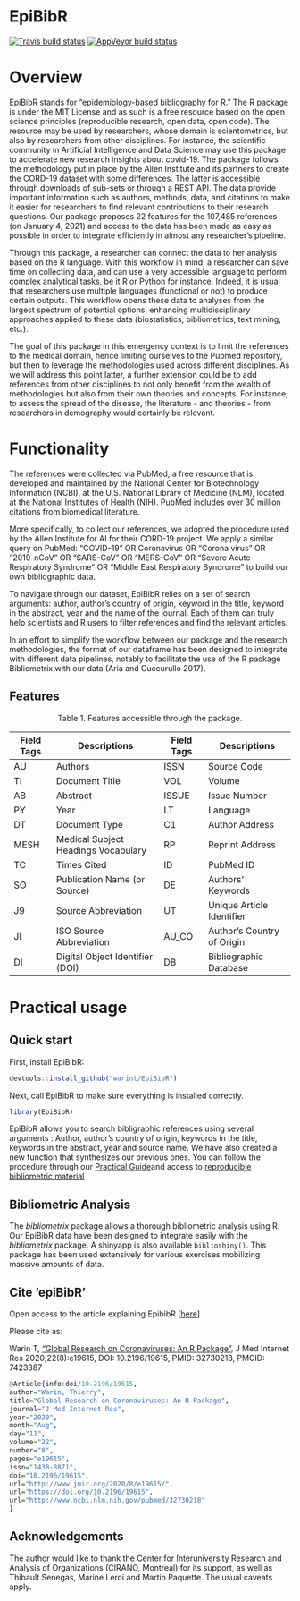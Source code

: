 
<!-- README.md is generated from README.Rmd. Please edit that file -->

# EpiBibR

<!-- badges: start -->

[![Travis build
status](https://travis-ci.org/warint/EpiBibR.svg?branch=master)](https://travis-ci.org/warint/EpiBibR)
[![AppVeyor build
status](https://ci.appveyor.com/api/projects/status/github/warint/EpiBibR?branch=master&svg=true)](https://ci.appveyor.com/project/warint/EpiBibR)
<!-- badges: end -->

# Overview

EpiBibR stands for “epidemiology-based bibliography for R.” The R
package is under the MIT License and as such is a free resource based on
the open science principles (reproducible research, open data, open
code). The resource may be used by researchers, whose domain is
scientometrics, but also by researchers from other disciplines. For
instance, the scientific community in Artificial Intelligence and Data
Science may use this package to accelerate new research insights about
covid-19. The package follows the methodology put in place by the Allen
Institute and its partners to create the CORD-19 dataset with some
differences. The latter is accessible through downloads of sub-sets or
through a REST API. The data provide important information such as
authors, methods, data, and citations to make it easier for researchers
to find relevant contributions to their research questions. Our package
proposes 22 features for the 107,485 references (on January 4, 2021) and
access to the data has been made as easy as possible in order to
integrate efficiently in almost any researcher’s pipeline.

Through this package, a researcher can connect the data to her analysis
based on the R language. With this workflow in mind, a researcher can
save time on collecting data, and can use a very accessible language to
perform complex analytical tasks, be it R or Python for instance.
Indeed, it is usual that researchers use multiple languages (functional
or not) to produce certain outputs. This workflow opens these data to
analyses from the largest spectrum of potential options, enhancing
multidisciplinary approaches applied to these data (biostatistics,
bibliometrics, text mining, etc.).

The goal of this package in this emergency context is to limit the
references to the medical domain, hence limiting ourselves to the Pubmed
repository, but then to leverage the methodologies used across different
disciplines. As we will address this point latter, a further extension
could be to add references from other disciplines to not only benefit
from the wealth of methodologies but also from their own theories and
concepts. For instance, to assess the spread of the disease, the
literature - and theories - from researchers in demography would
certainly be relevant.

# Functionality

The references were collected via PubMed, a free resource that is
developed and maintained by the National Center for Biotechnology
Information (NCBI), at the U.S. National Library of Medicine (NLM),
located at the National Institutes of Health (NIH). PubMed includes over
30 million citations from biomedical literature.

More specifically, to collect our references, we adopted the procedure
used by the Allen Institute for AI for their CORD-19 project. We apply a
similar query on PubMed: “COVID-19” OR Coronavirus OR “Corona virus” OR
“2019-nCoV” OR “SARS-CoV” OR “MERS-CoV” OR “Severe Acute Respiratory
Syndrome” OR “Middle East Respiratory Syndrome” to build our own
bibliographic data.

To navigate through our dataset, EpiBibR relies on a set of search
arguments: author, author’s country of origin, keyword in the title,
keyword in the abstract, year and the name of the journal. Each of them
can truly help scientists and R users to filter references and find the
relevant articles.

In an effort to simplify the workflow between our package and the
research methodologies, the format of our dataframe has been designed to
integrate with different data pipelines, notably to facilitate the use
of the R package Bibliometrix with our data (Aria and Cuccurullo 2017).

## Features

<center>

Table 1. Features accessible through the package.

</center>

| Field Tags | Descriptions                        | Field Tags | Descriptions               |
| ---------- | ----------------------------------- | ---------- | -------------------------- |
| AU         | Authors                             | ISSN       | Source Code                |
| TI         | Document Title                      | VOL        | Volume                     |
| AB         | Abstract                            | ISSUE      | Issue Number               |
| PY         | Year                                | LT         | Language                   |
| DT         | Document Type                       | C1         | Author Address             |
| MESH       | Medical Subject Headings Vocabulary | RP         | Reprint Address            |
| TC         | Times Cited                         | ID         | PubMed ID                  |
| SO         | Publication Name (or Source)        | DE         | Authors’ Keywords          |
| J9         | Source Abbreviation                 | UT         | Unique Article Identifier  |
| JI         | ISO Source Abbreviation             | AU\_CO     | Author’s Country of Origin |
| DI         | Digital Object Identifier (DOI)     | DB         | Bibliographic Database     |

# Practical usage

## Quick start

First, install EpiBibR:

``` r
devtools::install_github("warint/EpiBibR")
```

Next, call EpiBibR to make sure everything is installed correctly.

``` r
library(EpiBibR)
```

EpiBibR allows you to search bibligraphic references using several
arguments : Author, author’s country of origin, keywords in the title,
keywords in the abstract, year and source name. We have also created a
new function that synthesizes our previous ones. You can follow the
procedure through our [Practical
Guide](https://warint.github.io/EpiBibR/articles/vignette.html)and
access to [reproducible bibliometric
material](https://warint.github.io/EpiBibR/articles/reproducibleMaterial.html)

## Bibliometric Analysis

The *bibliometrix* package allows a thorough bibliometric analysis using
R. Our EpiBibR data have been designed to integrate easily with the
*bibliometrix* package. A shinyapp is also available `biblioshiny()`.
This package has been used extensively for various exercises mobilizing
massive amounts of data.

## Cite ‘epiBibR’

Open access to the article explaining EpibibR
\[[here](https://www.jmir.org/2020/8/e19615/)\]

Please cite as:

Warin T, [“Global Research on Coronaviruses: An R
Package”](https://www.jmir.org/2020/8/e19615/), J Med Internet Res
2020;22(8):e19615, DOI: 10.2196/19615, PMID: 32730218, PMCID: 7423387

``` r
@Article{info:doi/10.2196/19615,
author="Warin, Thierry",
title="Global Research on Coronaviruses: An R Package",
journal="J Med Internet Res",
year="2020",
month="Aug",
day="11",
volume="22",
number="8",
pages="e19615",
issn="1438-8871",
doi="10.2196/19615",
url="http://www.jmir.org/2020/8/e19615/",
url="https://doi.org/10.2196/19615",
url="http://www.ncbi.nlm.nih.gov/pubmed/32730218"
}
```

## Acknowledgements

The author would like to thank the Center for Interuniversity Research
and Analysis of Organizations (CIRANO, Montreal) for its support, as
well as Thibault Senegas, Marine Leroi and Martin Paquette. The usual
caveats apply.
